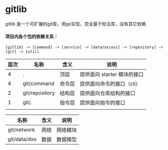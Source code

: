 # gitlib
gitlib 是一个可扩展的git库，用go实现，完全基于标注库，没有其它依赖


#### 项目内各个包的依赖关系：
    [gitlib] -> [command] -> [service] -> [data/access] -> [repository] -> [git] -> [util]


| 层次 | 名称           | 含义   | 说明                        |
| ---- | -------------- | ------ | --------------------------- |
| 4    | .              | 顶层   | 提供面向 starter 模块的接口 |
| 4    | git/command    | 命令层 | 提供面向命令的接口（cli）   |
| 2    | git/repository | 结构层 | 提供面向仓库结构的接口      |
| 1    | git/.          | 指令层 | 提供面向指令的接口          |
|      |                |        |                             |


| 名称         | 含义 | 说明     |
| ------------ | ---- | -------- |
| git/network  | 网络 | 网络模块 |
| git/data/dxo | 数据 | 数据模型 |
